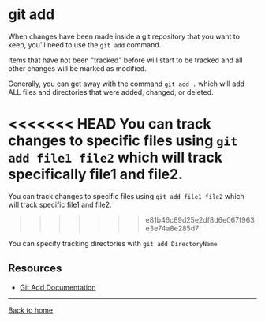 # git add

When changes have been made inside a git repository that you want to keep, you'll need to use the `git add` command.

Items that have not been "tracked" before will start to be tracked and all other changes will be marked as modified.

Generally, you can get away with the command `git add .` which will add ALL files and directories that were added, changed, or deleted.

<<<<<<< HEAD
You can track changes to specific files using `git add file1 file2` which will track specifically file1 and file2.
=======
You can track changes to specific files using `git add file1 file2` which will track specific file1 and file2.
>>>>>>> e81b46c89d25e2df8d6e067f963e3e74a8e285d7

You can specify tracking directories with `git add DirectoryName`

## Resources

- [Git Add Documentation](https://git-scm.com/docs/git-add)

---

[Back to home](../README.md)

